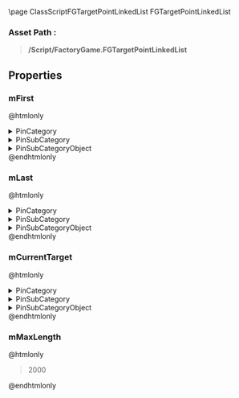 \page ClassScriptFGTargetPointLinkedList FGTargetPointLinkedList
### Asset Path :
<b><blockquote>/Script/FactoryGame.FGTargetPointLinkedList</blockquote></b>
## Properties

### mFirst
@htmlonly
<details>
 <summary>PinCategory</summary>
<blockquote>Object</blockquote>
</details>
<details>
 <summary>PinSubCategory</summary>
<blockquote>Object</blockquote>
</details>
<details>
 <summary>PinSubCategoryObject</summary>
<b><a href="_class_script_f_g_target_point.html"><blockquote>FGTargetPoint</blockquote></a></b>
</details>
@endhtmlonly

### mLast
@htmlonly
<details>
 <summary>PinCategory</summary>
<blockquote>Object</blockquote>
</details>
<details>
 <summary>PinSubCategory</summary>
<blockquote>Object</blockquote>
</details>
<details>
 <summary>PinSubCategoryObject</summary>
<b><a href="_class_script_f_g_target_point.html"><blockquote>FGTargetPoint</blockquote></a></b>
</details>
@endhtmlonly

### mCurrentTarget
@htmlonly
<details>
 <summary>PinCategory</summary>
<blockquote>Object</blockquote>
</details>
<details>
 <summary>PinSubCategory</summary>
<blockquote>Object</blockquote>
</details>
<details>
 <summary>PinSubCategoryObject</summary>
<b><a href="_class_script_f_g_target_point.html"><blockquote>FGTargetPoint</blockquote></a></b>
</details>
@endhtmlonly

### mMaxLength
@htmlonly
<blockquote>2000</blockquote>
@endhtmlonly

